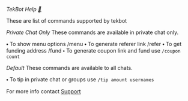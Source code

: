 *TekBot Help [🤖](tg://emoji?id=id="6039482887357600632")*

These are list of commands supported by tekbot 

*Private Chat Only*
These commands are available in private chat only.

⬩ To show menu options /menu
⬩ To generate referer link /refer
⬩ To get funding address /fund 
⬩ To generate coupon link and fund use `/coupon count`

*Default*
These commands are available to all chats.

⬩ To tip in private chat or groups use `/tip amount usernames`

For more info contact [Support](tg://user?id=6061617258)
